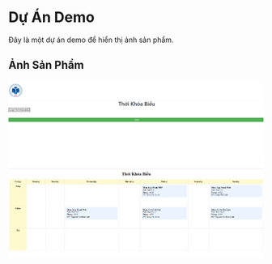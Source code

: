 # Dự Án Demo

Đây là một dự án demo để hiển thị ảnh sản phẩm.

## Ảnh Sản Phẩm

![Ảnh Sản Phẩm](./Untitled.png)
![Ảnh Sản Phẩm](./Untitled2.png)
